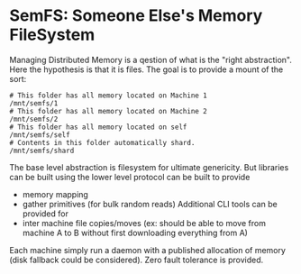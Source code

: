 # SemFS: Someone Else's Memory FileSystem

Managing Distributed Memory is a qestion of what is the "right abstraction". 
Here the hypothesis is that it is files.
The goal is to provide a mount of the sort:

```
# This folder has all memory located on Machine 1
/mnt/semfs/1
# This folder has all memory located on Machine 2
/mnt/semfs/2
# This folder has all memory located on self
/mnt/semfs/self
# Contents in this folder automatically shard. 
/mnt/semfs/shard
```

The base level abstraction is filesystem for ultimate genericity. 
But libraries can be built using the lower level protocol can be built to provide
 - memory mapping
 - gather primitives (for bulk random reads)
Additional CLI tools can be provided for
 - inter machine file copies/moves (ex: should be able to move from machine A to B
   without first downloading everything from A)

Each machine simply run a daemon with a published allocation 
of memory (disk fallback could be considered). 
Zero fault tolerance is provided. 
